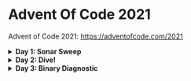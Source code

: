 # Advent Of Code 2021
Advent of Code 2021: https://adventofcode.com/2021

<details>
<summary><b>Day 1: Sonar Sweep</b></summary>
<p>
From a list of numbers (depths), count how many depths are greater than the previous depth.

```
199 (N/A - no previous measurement)
200 (increased)
208 (increased)
210 (increased)
200 (decreased)
207 (increased)
240 (increased)
269 (increased)
260 (decreased)
263 (increased)
```

### Part 1:
Count how many increases in depth there are. 

### Part 2:
Take the sum of every three consecutive depths and then count the increases in the sums.
</p>
</details>



<details>
<summary><b>Day 2: Dive!</b></summary>
<p>
From a list of directions and amounts (course), calculate the
depth and distance traveled.

```
forward 5
down 5
forward 8
up 3
down 8
forward 2
```

### Part 1:
Calculate the product of the final depth and distance.

### Part 2:
Calculate depth by using an aiming factor based on distance.
Calculate the product of the final depth and distance.
</p>
</details>



<details>
<summary><b>Day 3: Binary Diagnostic</b></summary>
<p>
From a list of binary numbers, perform some operations
to determine most common and least common bits at index.
These are used to create two new binary numbers.

```
00100
11110
10110
10111
10101
01111
00111
11100
10000
11001
00010
01010
```

### Part 1:
Construct a binary number based on the most common bit at 
index for each number in the list.
Construct a binary number based on the least common bit at 
index for each number in the list. (opposite of previous number)

FInd the product of those two numbers.

### Part 2:
This time you find the most common bit at index for a copy of the list of numbers, but remove any number that does not have that bit at that index. And the least common bit at index for a copy of the original list and
remove any numbers that do not have that bit at that index.

Keep doing that for the modified list until one number remains.

Get the product of the two final numbers.

</p>
</details>